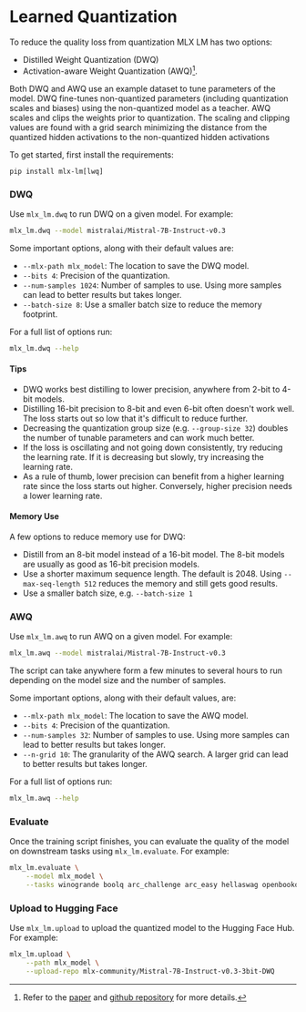 # Learned Quantization 

To reduce the quality loss from quantization MLX LM has two options:

- Distilled Weight Quantization (DWQ)
- Activation-aware Weight Quantization (AWQ)[^1].

Both DWQ and AWQ use an example dataset to tune parameters of the model. DWQ
fine-tunes non-quantized parameters (including quantization scales and biases)
using the non-quantized model as a teacher. AWQ scales and clips the weights
prior to quantization. The scaling and clipping values are found with a grid
search minimizing the distance from the quantized hidden activations to the
non-quantized hidden activations

To get started, first install the requirements:

```
pip install mlx-lm[lwq]
```

### DWQ

Use `mlx_lm.dwq` to run DWQ on a given model. For example:

```bash
mlx_lm.dwq --model mistralai/Mistral-7B-Instruct-v0.3
```

Some important options, along with their default values are:

- `--mlx-path mlx_model`: The location to save the DWQ model.
- `--bits 4`: Precision of the quantization.
- `--num-samples 1024`: Number of samples to use. Using more samples can lead to
  better results but takes longer.
- `--batch-size 8`: Use a smaller batch size to reduce the memory footprint.

For a full list of options run:

```bash
mlx_lm.dwq --help
```

#### Tips

- DWQ works best distilling to lower precision, anywhere from 2-bit to 4-bit
  models.
- Distilling 16-bit precision to 8-bit and even 6-bit often doesn't work well.
  The loss starts out so low that it's difficult to reduce further.
- Decreasing the quantization group size (e.g. `--group-size 32`) doubles the
  number of tunable parameters and can work much better.
- If the loss is oscillating and not going down consistently, try reducing the
  learning rate. If it is decreasing but slowly, try increasing the learning
  rate.
- As a rule of thumb, lower precision can benefit from a higher learning rate
  since the loss starts out higher. Conversely, higher precision needs a lower
  learning rate.


#### Memory Use

A few options to reduce memory use for DWQ:

- Distill from an 8-bit model instead of a 16-bit model. The 8-bit
  models are usually as good as 16-bit precision models.
- Use a shorter maximum sequence length. The default is 2048. Using
  `--max-seq-length 512` reduces the memory and still gets good results.
- Use a smaller batch size, e.g. `--batch-size 1`


### AWQ 

Use `mlx_lm.awq` to run AWQ on a given model. For example:

```bash
mlx_lm.awq --model mistralai/Mistral-7B-Instruct-v0.3
```

The script can take anywhere form a few minutes to several hours to run
depending on the model size and the number of samples.

Some important options, along with their default values, are:

- `--mlx-path mlx_model`: The location to save the AWQ model.
- `--bits 4`: Precision of the quantization.
- `--num-samples 32`: Number of samples to use. Using more samples can lead to
  better results but takes longer.
- `--n-grid 10`: The granularity of the AWQ search. A larger grid can lead to
  better results but takes longer.

For a full list of options run:

```bash
mlx_lm.awq --help
```

### Evaluate

Once the training script finishes, you can evaluate the quality of the model
on downstream tasks using `mlx_lm.evaluate`. For example:

```bash
mlx_lm.evaluate \
    --model mlx_model \
    --tasks winogrande boolq arc_challenge arc_easy hellaswag openbookqa piqa social_iqa                     
```

### Upload to Hugging Face

Use `mlx_lm.upload` to upload the quantized model to the Hugging Face Hub. For
example:

```bash
mlx_lm.upload \
    --path mlx_model \
    --upload-repo mlx-community/Mistral-7B-Instruct-v0.3-3bit-DWQ
```

[^1]: Refer to the [paper](https://arxiv.org/abs/2306.00978)
and [github repository](https://github.com/mit-han-lab/llm-awq) for more
details.
